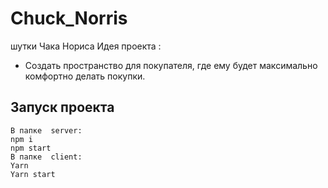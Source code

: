 # Chuck_Norris
шутки Чака Нориса
Идея проекта : 

- Создать пространство для покупателя, где ему будет максимально комфортно делать покупки.


## Запуск проекта
```
В папке  server:
npm i
npm start
В папке  client:
Yarn
Yarn start
```
